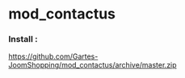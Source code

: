 # mod_contactus
### Install : 
https://github.com/Gartes-JoomShopping/mod_contactus/archive/master.zip

